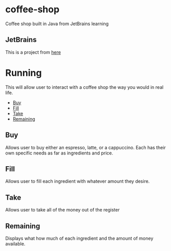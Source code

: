 # coffee-shop
Coffee shop built in Java from JetBrains learning

## JetBrains
This is a project from [here](https://hyperskill.org/projects/33?track=1)

# Running
This will allow user to interact with a coffee shop the way you would in real life.
* [Buy](https://github.com/abspen1/coffee-shop/tree/main#buy)
* [Fill](https://github.com/abspen1/coffee-shop/tree/main#fill)
* [Take](https://github.com/abspen1/coffee-shop/tree/main#take)
* [Remaining](https://github.com/abspen1/coffee-shop/tree/main#buy)

## Buy
Allows user to buy either an espresso, latte, or a cappuccino. Each has their own specific needs as far as ingredients and price.

## Fill
Allows user to fill each ingredient with whatever amount they desire.

## Take
Allows user to take all of the money out of the register

## Remaining
Displays what how much of each ingredient and the amount of money available.
